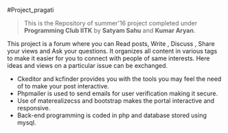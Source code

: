 #Project_pragati

>This is the Repository of summer'16 project completed under **Programming Club IITK** by **Satyam Sahu** and **Kumar Aryan**.

This project is a forum where you can Read posts, Write , Discuss , Share your views and Ask your questions. It organizes all content in various tags to make it easier for you to connect with people of same interests. Here ideas and views on a particular issue can be exchanged.

- Ckeditor and kcfinder provides you with the tools you may feel the need of to make your post interactive.
- Phpmailer is used to send emails for user verification making it secure.
- Use of materealizecss and bootstrap makes the portal interactive and responsive.
- Back-end programming is coded in php and database stored using mysql.



